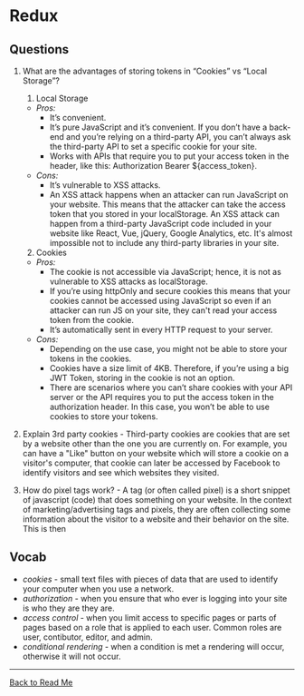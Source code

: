 # Redux

## Questions

1. What are the advantages of storing tokens in “Cookies” vs “Local Storage”?
    1. Local Storage
    - *Pros:*
      - It’s convenient.
      - It’s pure JavaScript and it’s convenient. If you don’t have a back-end and you’re relying on a third-party API, you can’t always ask the third-party API to set a specific cookie for your site.
      - Works with APIs that require you to put your access token in the header, like this: Authorization Bearer ${access_token}.
    - *Cons:*
      - It’s vulnerable to XSS attacks.
      - An XSS attack happens when an attacker can run JavaScript on your website. This means that the attacker can take the access token that you stored in your localStorage. An XSS attack can happen from a third-party JavaScript code included in your website like React, Vue, jQuery, Google Analytics, etc. It's almost impossible not to include any third-party libraries in your site.
    2. Cookies
    - *Pros:*
      - The cookie is not accessible via JavaScript; hence, it is not as vulnerable to XSS attacks as localStorage.
      - If you’re using httpOnly and secure cookies this means that your cookies cannot be accessed using JavaScript so even if an attacker can run JS on your site, they can't read your access token from the cookie.
      - It’s automatically sent in every HTTP request to your server.
    - *Cons:*
      - Depending on the use case, you might not be able to store your tokens in the cookies.
      - Cookies have a size limit of 4KB. Therefore, if you’re using a big JWT Token, storing in the cookie is not an option.
      - There are scenarios where you can’t share cookies with your API server or the API requires you to put the access token in the authorization header. In this case, you won’t be able to use cookies to store your tokens.

1. Explain 3rd party cookies - Third-party cookies are cookies that are set by a website other than the one you are currently on. For example, you can have a "Like" button on your website which will store a cookie on a visitor's computer, that cookie can later be accessed by Facebook to identify visitors and see which websites they visited.
1. How do pixel tags work? - A tag (or often called pixel) is a short snippet of javascript (code) that does something on your website. In the context of marketing/advertising tags and pixels, they are often collecting some information about the visitor to a website and their behavior on the site. This is then

## Vocab

- *cookies* - small text files with pieces of data that are used to identify your computer when you use a network.
- *authorization* - when you ensure that who ever is logging into your site is who they are they are.
- *access control* - when you limit access to specific pages or parts of pages based on a role that is applied to each user. Common roles are user, contibutor, editor, and admin.
- *conditional rendering* - when a condition is met a rendering will occur, otherwise it will not occur.

---

[Back to Read Me](../README.md)
